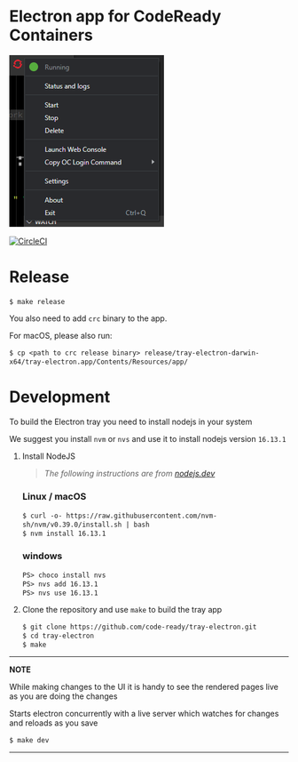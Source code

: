 Electron app for CodeReady Containers
=====================================

![](./docs/demo.png)


[![CircleCI](https://circleci.com/gh/code-ready/tray-electron/tree/master.svg?style=svg)](https://circleci.com/gh/code-ready/tray-electron/tree/master)

# Release

```
$ make release
```

You also need to add `crc` binary to the app. 

For macOS, please also run:
```
$ cp <path to crc release binary> release/tray-electron-darwin-x64/tray-electron.app/Contents/Resources/app/
```
# Development

To build the Electron tray you need to install nodejs in your system

We suggest you install `nvm` or `nvs` and use it to install nodejs version `16.13.1` 

1. Install NodeJS

    > _The following instructions are from [nodejs.dev](https://nodejs.dev)_
    ### Linux / macOS
    ```
    $ curl -o- https://raw.githubusercontent.com/nvm-sh/nvm/v0.39.0/install.sh | bash 
    $ nvm install 16.13.1
    ```
    ### windows
    ```
    PS> choco install nvs
    PS> nvs add 16.13.1
    PS> nvs use 16.13.1
    ```
2. Clone the repository and use `make` to build the tray app
    ```
    $ git clone https://github.com/code-ready/tray-electron.git
    $ cd tray-electron
    $ make
    ```
---
**NOTE** 

While making changes to the UI it is handy to see the rendered pages live as you are doing the changes

Starts electron concurrently with a live server which watches for changes and reloads as you save
```
$ make dev 
```

---